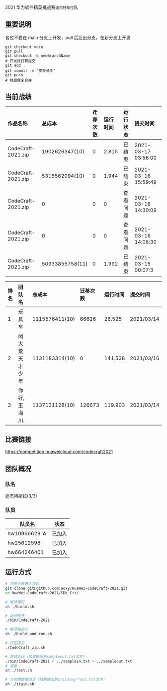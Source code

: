 2021 华为软件精英挑战赛`迪杰特斯拉`队

## 重要说明

各位不要在 main 分支上开发，pull 后迁出分支，在新分支上开发

```shell
git checkout main
git pull
git checkout -b newBranchName
# 开发好打算提交
git add .
git commit -m "提交说明"
git push
# 然后我来合并
```

## 当前战绩

| 作品名称           | 总成本          | 迁移次数 | 运行时间 | 运行状态 | 提交时间            |
| :----------------- | :-------------- | :------- | :------- | :------- | :------------------ |
| CodeCraft-2021.zip | 1902626347(10)  | 0        | 2.815    | 已结束   | 2021-03-17 03:56:00 |
| CodeCraft-2021.zip | 5315562094(10)  | 0        | 1.944    | 已结束   | 2021-03-16 15:59:49 |
| CodeCraft-2021.zip | 0               | 0        | 0        | 查看问题 | 2021-03-16 14:30:09 |
| CodeCraft-2021.zip | 0               | 0        | 0        | 查看问题 | 2021-03-16 14:08:30 |
| CodeCraft-2021.zip | 50933855758(11) | 0        | 1.992    | 已结束   | 2021-03-15 00:07:3  |

| 排名 | 团队名         | 总成本         | 迁移次数 | 运行时间 | 提交时间   |
| :--- | :------------- | :------------- | :------- | :------- | :--------- |
| 1    | 玩具车         | 1115576411(10) | 66626    | 28.525   | 2021/03/14 |
| 2    | 闵大荒天才少年 | 1131183314(10) | 0        | 141.538  | 2021/03/16 |
| 3    | 你好,王海川.   | 1137131128(10) | 126673   | 119.903  | 2021/03/14 |

## 比赛链接

https://competition.huaweicloud.com/codecraft2021

## 团队概况

### 队名

迪杰特斯拉(3/3)

### 队员

| 队员名       | 状态   |
| ------------ | ------ |
| hw10966629 ☆ | 已加入 |
| hw25612598   | 已加入 |
| hw664246401  | 已加入 |

## 运行方式

```bash
# 克隆仓库进入项目
git clone git@github.com:aoxy/HuaWei-CodeCraft-2021.git
cd HuaWei-CodeCraft-2021/SDK_C++/

# 编译源码
sh ./build.sh

# 运行程序
./bin/CodeCraft-2021

# 编译并运行
sh ./build_and_run.sh

# 打包提交
./CodeCraft_zip.sh

# 测试运行（结果输出到sampleout.txt文件）
./bin/CodeCraft-2021 < ../samplein.txt > ../sampleout.txt
# 或者
sh ./test.sh

# 大规模数据测试（结果输出到training-*out.txt文件）
sh ./train.sh
```
